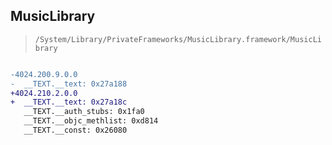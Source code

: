 ## MusicLibrary

> `/System/Library/PrivateFrameworks/MusicLibrary.framework/MusicLibrary`

```diff

-4024.200.9.0.0
-  __TEXT.__text: 0x27a188
+4024.210.2.0.0
+  __TEXT.__text: 0x27a18c
   __TEXT.__auth_stubs: 0x1fa0
   __TEXT.__objc_methlist: 0xd814
   __TEXT.__const: 0x26080

```
